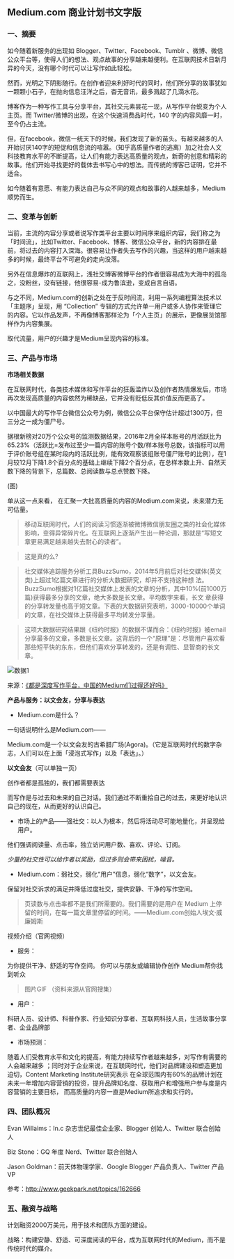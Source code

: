 ## Medium.com 商业计划书文字版

### 一、摘要

如今随着新服务的出现如 Blogger、Twitter、Facebook、Tumblr 、微博、微信公众平台等，使得人们的想法、观点故事的分享越来越便利。在互联网技术日新月异的今天，没有哪个时代可以让写作如此轻松。

然而，光明之下阴影随行。在创作者迎来利好时代的同时，他们所分享的故事犹如一颗颗小石子，在抛向信息汪洋之后，杳无音讯，最多溅起了几滴水花。

博客作为一种写作工具与分享平台，其社交元素昙花一现，从写作平台蜕变为个人主页。而 Twitter/微博的出现，在这个快速消费品时代，140 字的内容风靡一时，至今仍占主流。

但，在facebook，微信一统天下的时候，我们发现了新的苗头。有越来越多的人开始讨厌140字的短促和信息流的喧嚣。（知乎高质量作者的逃离）加之社会人文科技教育水平的不断提高，让人们有能力表达高质量的观点，新奇的创意和精彩的故事。他们开始寻找更好的载体去书写心中的想法。而传统的博客已证明，它并不适合。

如今随着有意愿、有能力表达自己与众不同的观点和故事的人越来越多，Medium顺势而生。

### 二、变革与创新

当前，主流的内容分享或者说写作类平台主要以时间序来组织内容，我们称之为「时间流」，比如Twitter、Facebook、博客、微信公众平台，新的内容排在最前，将过去的内容打入深海。很容易让作者失去写作的兴趣，当这样的用户越来越多的时候，最终平台不可避免的走向没落。

另外在信息爆炸的互联网上，浅社交博客微博平台的作者很容易成为大海中的孤岛之，没粉丝，没有链接，他很容易-成为鲁滨逊，变成自言自语。

与之不同，Medium.com的创新之处在于反时间流，利用一系列编程算法技术以「主题序」呈现，用 “Collection” 专辑的方式允许单一用户或多人协作来管理它的内容。它以作品发声，不再像博客那样沦为「个人主页」的展示，更像展览馆那样作为内容集展。

取代流量，用户的兴趣才是Medium呈现内容的标准。

### 三、产品与市场

**市场相关数据**

在互联网时代，各类技术媒体和写作平台的狂轰滥炸以及创作者热情爆发后，市场再次发现高质量的内容依然为稀缺品，它并没有贬低反其价值反而更高了。

以中国最大的写作平台微信公众号为例，微信公众平台保守估计超过1300万，但三分之一成为僵尸号。

据根新榜对20万个公众号的监测数据结果，2016年2月全样本账号的月活跃比为65.23%（活跃比=发布过至少一篇内容的账号个数/样本账号总数，该指标可以用于评价账号组在某时段内的活跃比例，能有效观察该组账号僵尸账号的比例），在1月较12月下降1.8个百分点的基础上继续下降2个百分点，在总样本数上升、自然天数下降的背景下，总篇数、总阅读数与总点赞数下降。

(图)

单从这一点来看， 在汇聚一大批高质量的内容的Medium.com来说，未来潜力无可估量。

> 移动互联网时代，人们的阅读习惯逐渐被微博微信朋友圈之类的社会化媒体影响，变得异常碎片化。在互联网上逐渐产生出一种论调，那就是“写短文章更易满足越来越失去耐心的读者”。

> 这是真的么?

> 社交媒体追踪服务分析工具BuzzSumo，2014年5月前后对社交媒体(英文类)上超过1亿篇文章进行的分析大数据研究，却并不支持这种想 法。BuzzSumo根据对1亿篇社交媒体上发表的文章的分析，其中10%(前1000万篇)获得最多分享的文章，绝大多数是长文章。平均数字来看，长文 章获得的分享转发量也高于短文章。下表的大数据研究表明，3000-10000个单词的文章，在社交媒体上获得最多平均转发分享量。

> 这项大数据研究结果跟《纽约时报》的数据不谋而合：《纽约时报》被email分享最多的文章，多数是长文章。这背后的一个“原理”是：尽管用户喜欢看那些短平快的东东，但他们喜欢分享转发的，还是有调性、显智商的长文章。

![数据1](http://i2.piimg.com/cc9dc007793e7e95.jpg)

来源：[《都是深度写作平台，中国的Medium们过得还好吗》](http://www.admin5.com/article/20151012/626806.shtml)

**产品与服务：以文会友，分享与表达**

* Medium.com是什么？

一句话说明什么是Medium.com——

Medium.com是一个以文会友的古希腊广场(Agora)。（它是互联网时代的数字杂志，人们可以在上面「浸泡式写作」以及「表达」。）

**以文会友**（可以单独一页）

创作者都是孤独的，我们都需要表达

而写作是与过去和未来的自己对话。我们通过不断重拾自己的过去，来更好地认识自己的现在，从而更好的认识自己。

* 市场上的产品——强社交：以人为根本，然后将活动尽可能地量化，并呈现给用户。

他们强调阅读量、点击率，独立访问用户数、喜欢、评论、订阅。

*少量的社交性可以给作者以奖励，但过多则会带来困扰，噪音。*

* Medium.com：弱社交，弱化“用户”信息，弱化“数字”，以文会友。

保留对社交诉求的满足并降低过度社交，提供安静、干净的写作空间。

> 页读数与点击率都不是我们所需要的。我们需要的是用户在 Medium 上停留的时间，在每一篇文章里停留的时间。——Medium.com创始人埃文·威廉姆斯

视频介绍（官网视频）

* 服务：

为你提供干净、舒适的写作空间。
你可以与朋友或编辑协作创作
Medium帮你找到听众


> 图片GIF （资料来源从官网搜集）

* 用户：

科研人员、设计师、科普作家、行业知识分享者、互联网科技人员，生活故事分享者、企业品牌部

* 市场预测：

随着人们受教育水平和文化的提高，有能力持续写作者越来越多，对写作有需要的人会越来越多
；同时对于企业来说，在互联网时代，他们对品牌建设和塑造更加迫切，Content Marketing Institute研究表示
在全球范围内有60%的品牌计划在未来一年增加内容营销的投资，提升品牌知名度、获取用户和增强用户参与度是内容营销的主要目标，
而高质量的内容一直是Medium所追求和实行的。

### 四、团队概况

Evan Willaims：In.c 杂志世纪最佳企业家、Blogger 创始人、Twitter 联合创始人

Biz Stone：GQ 年度 Nerd、Twitter 联合创始人

Jason Goldman：前天体物理学家、Google Blogger 产品负责人、Twitter 产品 VP

参考：http://www.geekpark.net/topics/162666

### 五、融资与战略

计划融资2000万美元，用于技术和团队方面的建设。

战略：构建安静、舒适、可深度阅读的平台，成为互联网时代的Medium，而不是传统时代的媒介。
